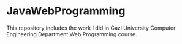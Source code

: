 # JavaWebProgramming

This repository includes the work I did in Gazi University Computer Engineering Department Web Programming course.

